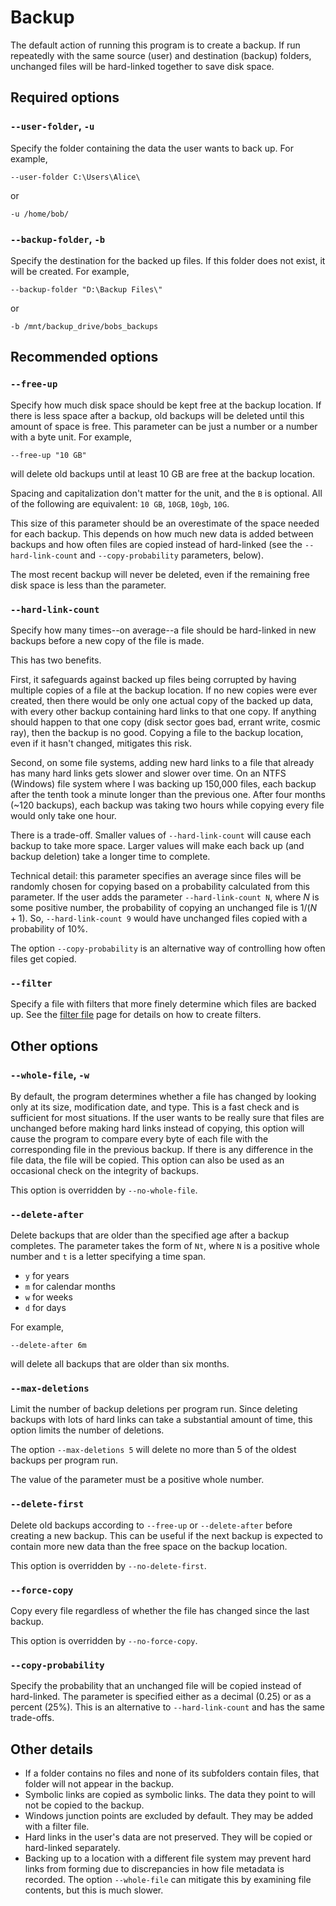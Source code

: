 # Backup

The default action of running this program is to create a backup.
If run repeatedly with the same source (user) and destination (backup) folders, unchanged files will be hard-linked together to save disk space.

## Required options

### `--user-folder`, `-u`

Specify the folder containing the data the user wants to back up.
For example,

`--user-folder C:\Users\Alice\`

or

`-u /home/bob/`

### `--backup-folder`, `-b`

Specify the destination for the backed up files.
If this folder does not exist, it will be created.
For example,

`--backup-folder "D:\Backup Files\"`

or

`-b /mnt/backup_drive/bobs_backups`

## Recommended options

### `--free-up`

Specify how much disk space should be kept free at the backup location.
If there is less space after a backup, old backups will be deleted until this amount of space is free.
This parameter can be just a number or a number with a byte unit.
For example,

`--free-up "10 GB"`

will delete old backups until at least 10 GB are free at the backup location.

Spacing and capitalization don't matter for the unit, and the `B` is optional.
All of the following are equivalent: `10 GB`, `10GB`, `10gb`, `10G`.

This size of this parameter should be an overestimate of the space needed for each backup.
This depends on how much new data is added between backups and how often files are copied instead of hard-linked (see the `--hard-link-count` and `--copy-probability` parameters, below).

The most recent backup will never be deleted, even if the remaining free disk space is less than the parameter.

### `--hard-link-count`

Specify how many times--on average--a file should be hard-linked in new backups before a new copy of the file is made.

This has two benefits.

First, it safeguards against backed up files being corrupted by having multiple copies of a file at the backup location.
If no new copies were ever created, then there would be only one actual copy of the backed up data, with every other backup containing hard links to that one copy.
If anything should happen to that one copy (disk sector goes bad, errant write, cosmic ray), then the backup is no good.
Copying a file to the backup location, even if it hasn't changed, mitigates this risk.

Second, on some file systems, adding new hard links to a file that already has many hard links gets slower and slower over time.
On an NTFS (Windows) file system where I was backing up 150,000 files, each backup after the tenth took a minute longer than the previous one.
After four months (~120 backups), each backup was taking two hours while copying every file would only take one hour.

There is a trade-off.
Smaller values of `--hard-link-count` will cause each backup to take more space.
Larger values will make each back up (and backup deletion) take a longer time to complete.

Technical detail: this parameter specifies an average since files will be randomly chosen for copying based on a probability calculated from this parameter.
If the user adds the parameter `--hard-link-count N`, where $N$ is some positive number, the probability of copying an unchanged file is $1/(N + 1)$.
So, `--hard-link-count 9` would have unchanged files copied with a probability of 10%.

The option `--copy-probability` is an alternative way of controlling how often files get copied.

### `--filter`

Specify a file with filters that more finely determine which files are backed up.
See the [filter file](filter_files.md) page for details on how to create filters.

## Other options

### `--whole-file`, `-w`

By default, the program determines whether a file has changed by looking only at its size, modification date, and type.
This is a fast check and is sufficient for most situations.
If the user wants to be really sure that files are unchanged before making hard links instead of copying, this option will cause the program to compare every byte of each file with the corresponding file in the previous backup.
If there is any difference in the file data, the file will be copied.
This option can also be used as an occasional check on the integrity of backups.

This option is overridden by `--no-whole-file`.

### `--delete-after`

Delete backups that are older than the specified age after a backup completes.
The parameter takes the form of `Nt`, where `N` is a positive whole number and `t` is a letter specifying a time span.

- `y` for years
- `m` for calendar months
- `w` for weeks
- `d` for days

For example,

`--delete-after 6m`

will delete all backups that are older than six months.

### `--max-deletions`

Limit the number of backup deletions per program run.
Since deleting backups with lots of hard links can take a substantial amount of time, this option limits the number of deletions.

The option `--max-deletions 5` will delete no more than 5 of the oldest backups per program run.

The value of the parameter must be a positive whole number.

### `--delete-first`

Delete old backups according to `--free-up` or `--delete-after` before creating a new backup.
This can be useful if the next backup is expected to contain more new data than the free space on the backup location.

This option is overridden by `--no-delete-first`.

### `--force-copy`

Copy every file regardless of whether the file has changed since the last backup.

This option is overridden by `--no-force-copy`.

### `--copy-probability`

Specify the probability that an unchanged file will be copied instead of hard-linked.
The parameter is specified either as a decimal (0.25) or as a percent (25%).
This is an alternative to `--hard-link-count` and has the same trade-offs.

## Other details

- If a folder contains no files and none of its subfolders contain files, that folder will not appear in the backup.
- Symbolic links are copied as symbolic links.
The data they point to will not be copied to the backup.
- Windows junction points are excluded by default.
They may be added with a filter file.
- Hard links in the user's data are not preserved.
They will be copied or hard-linked separately.
- Backing up to a location with a different file system may prevent hard links from forming due to discrepancies in how file metadata is recorded. The option `--whole-file` can mitigate this by examining file contents, but this is much slower.
